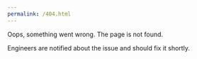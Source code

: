 ```yaml
---
permalink: /404.html
---
```


Oops, something went wrong. The page is not found.

Engineers are notified about the issue and should fix it shortly.
